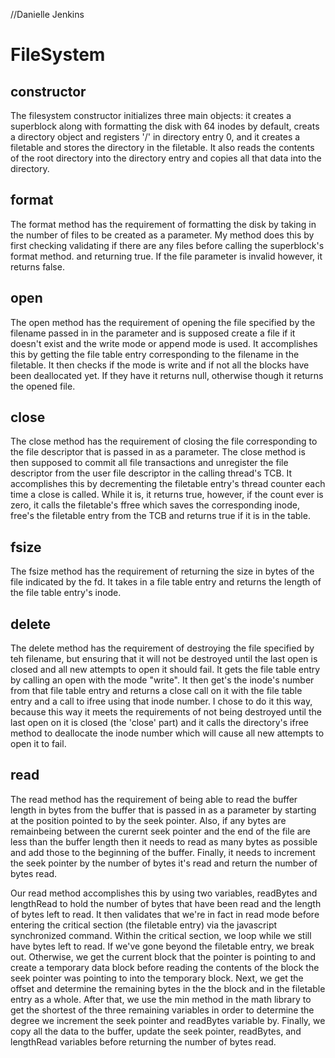 //Danielle Jenkins

# FileSystem

## constructor
The filesystem constructor initializes three main objects: it creates a superblock along with formatting the disk with 64 inodes by default, creats a directory object and registers '/' in directory entry 0, and it creates a filetable and stores the directory in the filetable. It also reads the contents of the root directory into the directory entry and copies all that data into the directory.

## format
The format method has the requirement of formatting the disk by taking in the number of files to be created as a parameter. My method does this by first checking validating if there are any files before calling the superblock's format method. and returning true. If the file parameter is invalid however, it returns false.

## open
The open method has the requirement of opening the file specified by the filename passed in in the parameter and is supposed create a file if it doesn't exist and the write mode or append mode is used. It accomplishes this by getting the file table entry corresponding to the filename in the filetable. It then checks if the mode is write and if not all the blocks have been deallocated yet. If they have it returns null, otherwise though it returns the opened file.

## close
The close method has the requirement of closing the file corresponding to the file descriptor that is passed in as a parameter. The close method is then supposed to commit all file transactions and unregister the file descriptor from the user file descriptor in the calling thread's TCB. It accomplishes this by decrementing the filetable entry's thread counter each time a close is called. While it is, it returns true, however, if the count ever is zero, it calls the filetable's ffree which saves the corresponding inode, free's the filetable entry from the TCB and returns true if it is in the table.

## fsize
The fsize method has the requirement of returning the size in bytes of the file indicated by the fd. It takes in a file table entry and returns the length of the file table entry's inode.

## delete
The delete method has the requirement of destroying the file specified by teh filename, but ensuring that it will not be destroyed until the last open is closed and all new attempts to open it should fail. It gets the file table entry by calling an open with the mode "write". It then get's the inode's number from that file table entry and returns a close call on it with the file table entry and a call to ifree using that inode number. I chose to do it this way, because this way it meets the requirements of not being destroyed until the last open on it is closed (the 'close' part) and it calls the directory's ifree method to deallocate the inode number which will cause all new attempts to open it to fail.

## read
The read method has the requirement of being able to read the buffer length in bytes from the buffer that is passed in as a parameter by starting at the position pointed to by the seek pointer. Also, if any bytes are remainbeing between the curernt seek pointer and the end of the file are less than the buffer length then it needs to read as many bytes as possible and add those to the beginning of the buffer. Finally, it needs to increment the seek pointer by the number of bytes it's read and return the number of bytes read.

Our read method accomplishes this by using two variables, readBytes and lengthRead to hold the number of bytes that have been read and the length of bytes left to read. It then validates that we're in fact in read mode before entering the critical section (the filetable entry) via the javascript synchronized command. Within the critical section, we loop while we still have bytes left to read. If we've gone beyond the filetable entry, we break out. Otherwise, we get the current block that the pointer is pointing to and create a temporary data block before reading the contents of the block the seek pointer was pointing to into the temporary block. Next, we get the offset and determine the remaining bytes in the the block and in the filetable entry as a whole. After that, we use the min method in the math library to get the shortest of the three remaining variables in order to determine the degree we increment the seek pointer and readBytes variable by. Finally, we copy all the data to the buffer, update the seek pointer, readBytes, and lengthRead variables before returning the number of bytes read.



